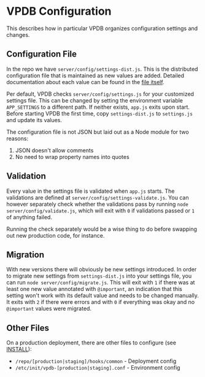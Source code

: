 # VPDB Configuration

This describes how in particular VPDB organizes configuration settings and changes.

## Configuration File

In the repo we have ``server/config/settings-dist.js``. This is the distributed configuration file that is maintained as
new values are added. Detailed documentation about each value can be found in the
[file itself](https://github.com/vpdb/backend/blob/master/server/config/settings-dist.js).

Per default, VPDB checks ``server/config/settings.js`` for your customized settings file. This can be changed by setting
the environment variable ``APP_SETTINGS`` to a different path. If neither exists, ``app.js`` exits upon start. Before
starting VPDB the first time, copy ``settings-dist.js`` to ``settings.js`` and update its values.

The configuration file is not JSON but laid out as a Node module for two reasons:

1. JSON doesn't allow comments
2. No need to wrap property names into quotes

## Validation

Every value in the settings file is validated when ``app.js`` starts. The validations are defined at
``server/config/settings-validate.js``. You can however separately check whether the validations pass by running
``node server/config/validate.js``, which will exit with ``0`` if validations passed or ``1`` of anything failed.

Running the check separately would be a wise thing to do before swapping out new production code, for instance.

## Migration

With new versions there will obviously be new settings introduced. In order to migrate new settings from
``settings-dist.js`` into your settings file, you can run ``node server/config/migrate.js``. This will exit with ``1``
if there was at least one new value annotated with ``@important``, an indication that this setting won't work with its
default value and needs to be changed manually. It exits with ``2`` if there were errors and with ``0`` if everything
was okay and no ``@important`` values were migrated.

## Other Files

On a production deployment, there are other files to configure (see [INSTALL](INSTALL.md)):

* ``/repo/[production|staging]/hooks/common`` - Deployment config
* ``/etc/init/vpdb-[production|staging].conf`` - Environment config
